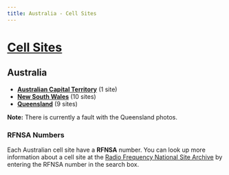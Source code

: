 ```yaml
---
title: Australia - Cell Sites
---
```


# [Cell Sites](../)

## Australia

* **[Australian Capital Territory](./act)** (1 site)
* **[New South Wales](./nsw)** (10 sites)
* **[Queensland](./qld)** (9 sites)

**Note:** There is currently a fault with the Queensland photos.

### RFNSA Numbers

Each Australian cell site have a **RFNSA** number. You can look up more information about a cell site at the [Radio Frequency National Site Archive](http://www.rfnsa.com.au/) by entering the RFNSA number in the search box.
